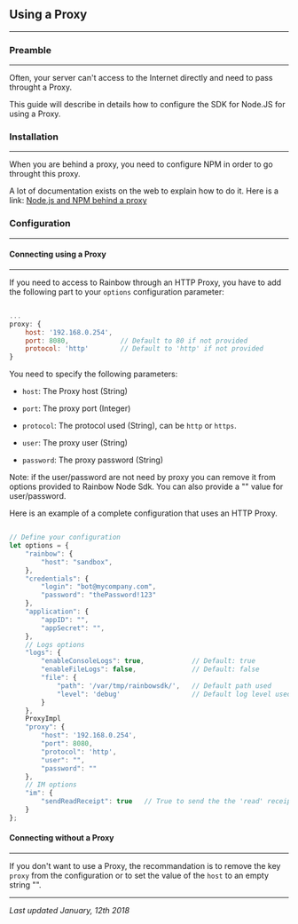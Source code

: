 ## Using a Proxy
---

### Preamble
---

Often, your server can't access to the Internet directly and need to pass throught a Proxy.

This guide will describe in details how to configure the SDK for Node.JS for using a Proxy.


### Installation
---

When you are behind a proxy, you need to configure NPM in order to go throught this proxy.

A lot of documentation exists on the web to explain how to do it. Here is a link: [Node.js and NPM behind a proxy](https://jjasonclark.com/how-to-setup-node-behind-web-proxy)


### Configuration
---


#### Connecting using a Proxy
---

If you need to access to Rainbow through an HTTP Proxy, you have to add the following part to your `options` configuration parameter:

```js

...
proxy: {
    host: '192.168.0.254',
    port: 8080,             // Default to 80 if not provided
    protocol: 'http'        // Default to 'http' if not provided
}

```

You need to specify the following parameters:

- `host`: The Proxy host (String)
 
- `port`: The proxy port (Integer)

- `protocol`: The protocol used (String), can be `http` or `https`.

- `user`: The proxy user (String)

- `password`: The proxy password (String)

Note: if the user/password are not need by proxy you can remove it from options provided to Rainbow Node Sdk. You can also provide a "" value for user/password.

Here is an example of a complete configuration that uses an HTTP Proxy.

```js

// Define your configuration
let options = {
    "rainbow": {
        "host": "sandbox",    
    },
    "credentials": {
        "login": "bot@mycompany.com",  
        "password": "thePassword!123"   
    },
    "application": {
        "appID": "", 
        "appSecret": "", 
    },
    // Logs options
    "logs": {
        "enableConsoleLogs": true,            // Default: true
        "enableFileLogs": false,              // Default: false
        "file": {
            "path": '/var/tmp/rainbowsdk/',   // Default path used
            "level": 'debug'                  // Default log level used
        }
    },
    ProxyImpl
    "proxy": {
        "host": '192.168.0.254',
        "port": 8080,
        "protocol": 'http',
        "user": "",
        "password": ""
    },
    // IM options
    "im": {
        "sendReadReceipt": true   // True to send the the 'read' receipt automatically
    }
};

```


#### Connecting without a Proxy
---

If you don't want to use a Proxy, the recommandation is to remove the key `proxy` from the configuration or to set the value of the `host` to an empty string "".

---

_Last updated January, 12th 2018_
